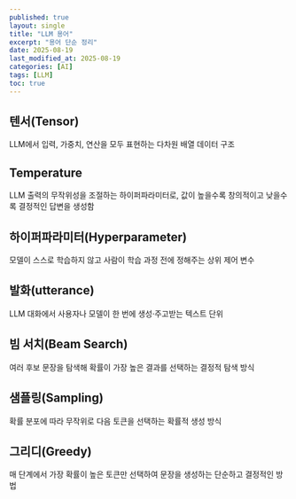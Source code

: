 ```yaml
---
published: true
layout: single
title: "LLM 용어"
excerpt: "용어 단순 정리"
date: 2025-08-19
last_modified_at: 2025-08-19
categories: [AI]
tags: [LLM]
toc: true
---
```


## 텐서(Tensor)
LLM에서 입력, 가중치, 연산을 모두 표현하는 다차원 배열 데이터 구조

## Temperature
LLM 출력의 무작위성을 조절하는 하이퍼파라미터로, 값이 높을수록 창의적이고 낮을수록 결정적인 답변을 생성함

## 하이퍼파라미터(Hyperparameter)
모델이 스스로 학습하지 않고 사람이 학습 과정 전에 정해주는 상위 제어 변수

## 발화(utterance)
LLM 대화에서 사용자나 모델이 한 번에 생성·주고받는 텍스트 단위

## 빔 서치(Beam Search)
여러 후보 문장을 탐색해 확률이 가장 높은 결과를 선택하는 결정적 탐색 방식

## 샘플링(Sampling)
확률 분포에 따라 무작위로 다음 토큰을 선택하는 확률적 생성 방식

## 그리디(Greedy)
매 단계에서 가장 확률이 높은 토큰만 선택하여 문장을 생성하는 단순하고 결정적인 방법


